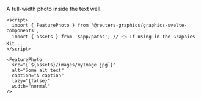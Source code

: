 A full-width photo inside the text well.

```svelte
<script>
  import { FeaturePhoto } from '@reuters-graphics/graphics-svelte-components';
  import { assets } from '$app/paths'; // 👈 If using in the Graphics Kit...
</script>

<FeaturePhoto
  src="{`${assets}/images/myImage.jpg`}"
  alt="Some alt text"
  caption="A caption"
  lazy="{false}"
  width="normal"
/>
```
